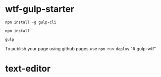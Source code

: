 # wtf-gulp-starter

`npm install -g gulp-cli`

`npm install`

`gulp`

To publish your page using github pages use `npm run deploy`
"# gulp-wtf" 
# text-editor
